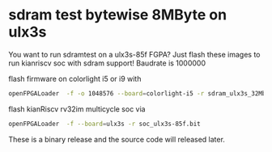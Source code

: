 sdram test bytewise 8MByte on ulx3s
===================================
You want to run sdramtest on a ulx3s-85f FGPA?
Just flash these images to run kianriscv soc with sdram support!
Baudrate is 1000000

flash firmware on colorlight i5 or i9 with
```bash
openFPGALoader  -f -o 1048576 --board=colorlight-i5 -r sdram_ulx3s_32Mbyte_bytewise.bin
```

flash kianRiscv rv32im multicycle soc via
```bash
openFPGALoader  -f --board=ulx3s -r soc_ulx3s-85f.bit
```
These is a binary release and the source code will released later.
